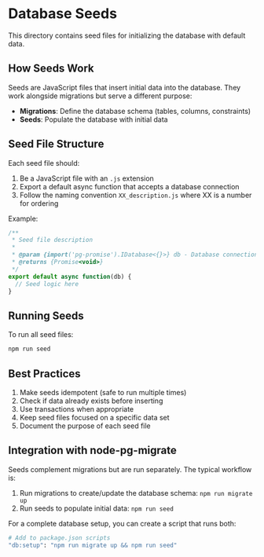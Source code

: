 # Database Seeds

This directory contains seed files for initializing the database with default data.

## How Seeds Work

Seeds are JavaScript files that insert initial data into the database. They work alongside migrations but serve a different purpose:

- **Migrations**: Define the database schema (tables, columns, constraints)
- **Seeds**: Populate the database with initial data

## Seed File Structure

Each seed file should:

1. Be a JavaScript file with an `.js` extension
2. Export a default async function that accepts a database connection
3. Follow the naming convention `XX_description.js` where XX is a number for ordering

Example:
```javascript
/**
 * Seed file description
 * 
 * @param {import('pg-promise').IDatabase<{}>} db - Database connection
 * @returns {Promise<void>}
 */
export default async function(db) {
  // Seed logic here
}
```

## Running Seeds

To run all seed files:

```bash
npm run seed
```

## Best Practices

1. Make seeds idempotent (safe to run multiple times)
2. Check if data already exists before inserting
3. Use transactions when appropriate
4. Keep seed files focused on a specific data set
5. Document the purpose of each seed file

## Integration with node-pg-migrate

Seeds complement migrations but are run separately. The typical workflow is:

1. Run migrations to create/update the database schema: `npm run migrate up`
2. Run seeds to populate initial data: `npm run seed`

For a complete database setup, you can create a script that runs both:

```bash
# Add to package.json scripts
"db:setup": "npm run migrate up && npm run seed"
```
